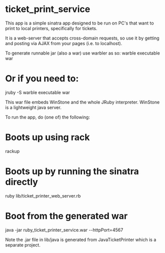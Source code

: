 ticket_print_service
====================
This app is a simple sinatra app designed to be run on PC's that want to
print to local printers, specifically for tickets.

It is a web-server that accepts cross-domain requests, so use it by
getting and posting via AJAX from your pages (i.e. to localhost).

To generate runnable jar (also a war) use warbler as so:
  warble executable war

  # Or if you need to:
  jruby -S warble executable war

This war file embeds WinStone and the whole JRuby interpreter.
WinStone is a lightweight java server.

To run the app, do (one of) the following:
  # Boots up using rack
  rackup

  # Boots up by running the sinatra directly
  ruby lib/ticket_printer_web_server.rb

  # Boot from the generated war
  java -jar ruby_ticket_printer_service.war --httpPort=4567


Note the .jar file in lib/java is generated from JavaTicketPrinter which
is a separate project. 
